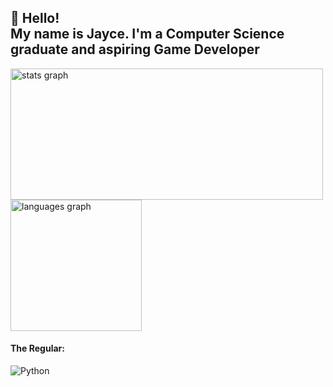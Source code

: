 <h2 align="left">👋 Hello! <br>My name is Jayce. I'm a Computer Science graduate and aspiring Game Developer</h2>

<div align="left">
<img src="https://github-readme-stats.vercel.app/api?username=CaptnJayce&hide_title=false&hide_rank=false&show_icons=true&include_all_commits=true&count_private=true&disable_animations=false&theme=midnight-purple&locale=en&hide_border=true&order=1"  height="210" width="500" alt="stats graph"/>
<img src="https://github-readme-stats.vercel.app/api/top-langs?username=CaptnJayce&locale=en&hide_title=false&layout=donut&langs_count=6&theme=midnight-purple&hide_border=true&order=2" height="210"alt="languages graph"/>
</div>


#### The Regular: 
![Python](https://img.shields.io/badge/Python-black?style=flat-square&logo=python)


